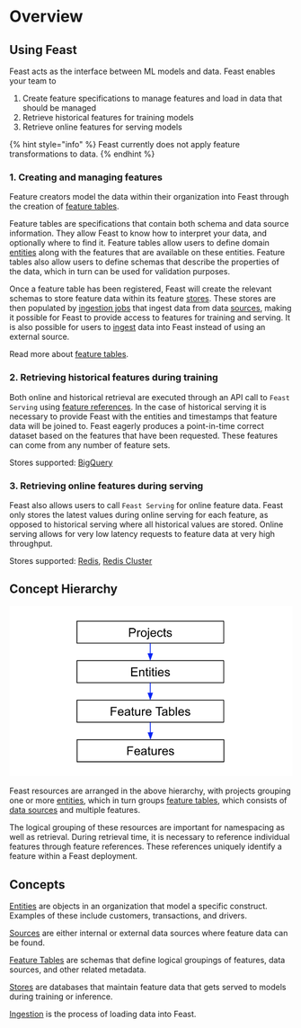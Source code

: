 # Overview

## Using Feast

Feast acts as the interface between ML models and data. Feast enables your team to

1. Create feature specifications to manage features and load in data that should be managed
2. Retrieve historical features for training models
3. Retrieve online features for serving models

{% hint style="info" %}
Feast currently does not apply feature transformations to data.
{% endhint %}

### 1. Creating and managing features

Feature creators model the data within their organization into Feast through the creation of [feature tables](feature-tables.md).

Feature tables are specifications that contain both schema and data source information. They allow Feast to know how to interpret your data, and optionally where to find it. Feature tables allow users to define domain [entities](entities.md) along with the features that are available on these entities. Feature tables also allow users to define schemas that describe the properties of the data, which in turn can be used for validation purposes.

Once a feature table has been registered, Feast will create the relevant schemas to store feature data within its feature [stores](../advanced/stores.md). These stores are then populated by [ingestion jobs](../user-guide/data-ingestion.md) that ingest data from data [sources](sources.md), making it possible for Feast to provide access to features for training and serving. It is also possible for users to [ingest](../user-guide/data-ingestion.md) data into Feast instead of using an external source.

Read more about [feature tables](feature-tables.md).

### 2. Retrieving historical features during training

Both online and historical retrieval are executed through an API call to `Feast Serving` using [feature references](../user-guide/feature-retrieval.md). In the case of historical serving it is necessary to provide Feast with the entities and timestamps that feature data will be joined to. Feast eagerly produces a point-in-time correct dataset based on the features that have been requested. These features can come from any number of feature sets.

Stores supported: [BigQuery](https://cloud.google.com/bigquery)

### 3. Retrieving online features during serving

Feast also allows users to call `Feast Serving` for online feature data. Feast only stores the latest values during online serving for each feature, as opposed to historical serving where all historical values are stored. Online serving allows for very low latency requests to feature data at very high throughput.

Stores supported: [Redis](https://redis.io/), [Redis Cluster](https://redis.io/topics/cluster-tutorial)

## Concept Hierarchy

![](../.gitbook/assets/concept_hierarchy.png)

Feast resources are arranged in the above hierarchy, with projects grouping one or more [entities](entities.md), which in turn groups [feature tables](feature-tables.md), which consists of [data sources](sources.md) and multiple features.

The logical grouping of these resources are important for namespacing as well as retrieval. During retrieval time, it is necessary to reference individual features through feature references. These references uniquely identify a feature within a Feast deployment.

## Concepts

[Entities](entities.md) are objects in an organization that model a specific construct. Examples of these include customers, transactions, and drivers.

[Sources](sources.md) are either internal or external data sources where feature data can be found.

[Feature Tables](feature-tables.md) are schemas that define logical groupings of features, data sources, and other related metadata.

[Stores](../advanced/stores.md) are databases that maintain feature data that gets served to models during training or inference.

[Ingestion](../user-guide/data-ingestion.md) is the process of loading data into Feast.

